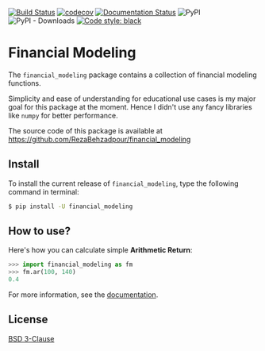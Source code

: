 [![Build Status](https://travis-ci.com/RezaBehzadpour/financial-modeling.svg?branch=master)](https://travis-ci.com/RezaBehzadpour/financial-modeling)
[![codecov](https://codecov.io/gh/RezaBehzadpour/financial-modeling/branch/master/graph/badge.svg?token=CNWKBIN7US)](https://codecov.io/gh/RezaBehzadpour/financial-modeling)
[![Documentation Status](https://readthedocs.org/projects/financial-modeling/badge/?version=latest)](https://financial-modeling.readthedocs.io/en/latest/?badge=latest)
![PyPI](https://img.shields.io/pypi/v/financial-modeling)
![PyPI - Downloads](https://img.shields.io/pypi/dm/financial-modeling)
[![Code style: black](https://img.shields.io/badge/code%20style-black-000000.svg)](https://github.com/psf/black)

# Financial Modeling
The `financial_modeling` package contains a collection of financial modeling functions.

Simplicity and ease of understanding for educational use cases is my major goal for this package at the moment. Hence I didn't use any fancy libraries like `numpy` for better performance.  

The source code of this package is available at https://github.com/RezaBehzadpour/financial_modeling

## Install
To install the current release of `financial_modeling`, type the following command in terminal:
```bash
$ pip install -U financial_modeling
```

## How to use?
Here's how you can calculate simple **Arithmetic Return**:  
```python
>>> import financial_modeling as fm
>>> fm.ar(100, 140)
0.4
```

For more information, see the [documentation](https://financial-modeling.readthedocs.io).

## License
[BSD 3-Clause](LICENSE)
